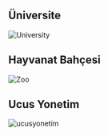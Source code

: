 ## Üniversite
![University](https://user-images.githubusercontent.com/17720668/128049482-28a72d96-d718-4d4c-a9af-e8b1d84e6cc4.png)


## Hayvanat Bahçesi 
![Zoo](https://user-images.githubusercontent.com/17720668/128050966-fb5d1567-90cc-495a-a0b0-636484073585.png)

## Ucus Yonetim
![ucusyonetim](https://user-images.githubusercontent.com/17720668/128053373-3ef7a81a-0bea-41be-876e-ad33d92f19da.png)
